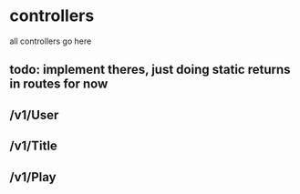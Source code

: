 # controllers  
all controllers go here  
## todo: implement theres, just doing static returns in routes for now

## /v1/User  

## /v1/Title  

## /v1/Play